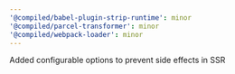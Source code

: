 ```yaml
---
'@compiled/babel-plugin-strip-runtime': minor
'@compiled/parcel-transformer': minor
'@compiled/webpack-loader': minor
---
```


Added configurable options to prevent side effects in SSR
